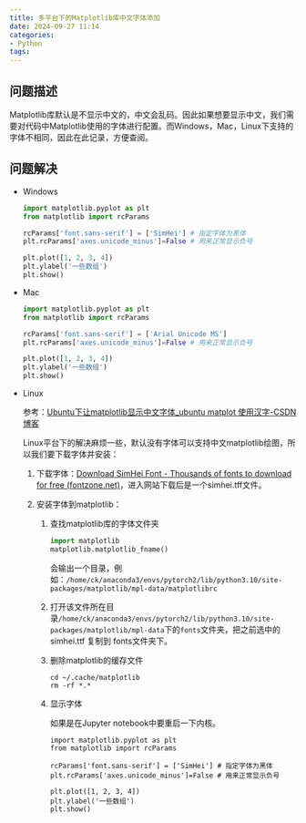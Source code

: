 ```yaml
---
title: 多平台下的Matplotlib库中文字体添加
date: 2024-09-27 11:14 
categories:
- Python
tags:
---
```

<head>
  <meta name="referrer" content="no-referrer" />
</head>


## 问题描述

Matplotlib库默认是不显示中文的，中文会乱码。因此如果想要显示中文，我们需要对代码中Matplotlib使用的字体进行配置。而Windows，Mac，Linux下支持的字体不相同，因此在此记录，方便查阅。

## 问题解决

- Windows

  ```python
  import matplotlib.pyplot as plt
  from matplotlib import rcParams
  
  rcParams['font.sans-serif'] = ['SimHei'] # 指定字体为黑体
  plt.rcParams['axes.unicode_minus']=False # 用来正常显示负号
  
  plt.plot([1, 2, 3, 4])
  plt.ylabel('一些数组')
  plt.show()
  ```

- Mac

  ```py
  import matplotlib.pyplot as plt
  from matplotlib import rcParams
  
  rcParams['font.sans-serif'] = ['Arial Unicode MS']
  plt.rcParams['axes.unicode_minus']=False # 用来正常显示负号
  
  plt.plot([1, 2, 3, 4])
  plt.ylabel('一些数组')
  plt.show()
  ```

- Linux

  参考：[Ubuntu下让matplotlib显示中文字体_ubuntu matplot 使用汉字-CSDN博客](https://blog.csdn.net/takedachia/article/details/131017286)

  Linux平台下的解决麻烦一些，默认没有字体可以支持中文matplotlib绘图，所以我们要下载字体并安装：

  1. 下载字体：[Download SimHei Font - Thousands of fonts to download for free (fontzone.net)](https://fontzone.net/font-download/simhei)，进入网站下载后是一个simhei.tff文件。

  2. 安装字体到matplotlib：

     1. 查找matplotlib库的字体文件夹

        ```py
        import matplotlib
        matplotlib.matplotlib_fname()
        ```

        会输出一个目录，例如：`/home/ck/anaconda3/envs/pytorch2/lib/python3.10/site-packages/matplotlib/mpl-data/matplotlibrc`

     2. 打开该文件所在目录`/home/ck/anaconda3/envs/pytorch2/lib/python3.10/site-packages/matplotlib/mpl-data`下的`fonts`文件夹，把之前选中的 simhei.ttf 复制到 fonts文件夹下。

     3. 删除matplotlib的缓存文件

        ```shell
        cd ~/.cache/matplotlib
        rm -rf *.*
        ```

     4. 显示字体

        如果是在Jupyter notebook中要重启一下内核。

        ```pyt
        import matplotlib.pyplot as plt
        from matplotlib import rcParams
        
        rcParams['font.sans-serif'] = ['SimHei'] # 指定字体为黑体
        plt.rcParams['axes.unicode_minus']=False # 用来正常显示负号
        
        plt.plot([1, 2, 3, 4])
        plt.ylabel('一些数组')
        plt.show()
        ```

        

  


